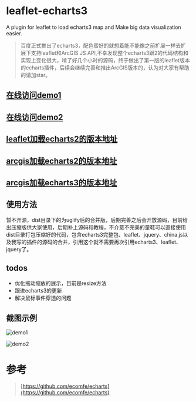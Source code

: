# leaflet-echarts3
A plugin for leaflet to load echarts3 map and Make big data visualization easier.

> 百度正式推出了echarts3，配色蛮好的就想着能不能像之前扩展一样去扩展下支持leaflet和ArcGIS JS API,不幸发现整个echarts3跟2的代码结构和实现上变化很大，啃了好几个小时的源码，终于做出了第一版的leaflet版本的echarts插件，后续会继续完善和推出ArcGIS版本的，认为对大家有帮助的请加star。


## [在线访问demo1](http://wandergis.github.io/leaflet-echarts3/examples/index.html)

## [在线访问demo2](http://wandergis.github.io/leaflet-echarts3/examples/index2.html)

## [leaflet加载echarts2的版本地址](https://github.com/wandergis/leaflet-echarts)

## [arcgis加载echarts2的版本地址](https://github.com/wandergis/arcgis-echarts)

## [arcgis加载echarts3的版本地址](https://github.com/wandergis/arcgis-echarts3)

## 使用方法

暂不开源，dist目录下的为uglify后的合并版，后期完善之后会开放源码，目前给出压缩版供大家使用，后期补上源码和教程，不介意不完美的童鞋可以直接使用dist目录打包压缩好的代码，包含echarts3完整包、leaflet、jquery、china.js以及我写的插件的源码的合并，引用这个就不需要再次引用echarts3、leaflet、jquery了。

## todos
- 优化拖动缩放的展示，目前是resize方法
- 跟进echarts3的更新
- 解决鼠标事件穿透的问题

## 截图示例
![demo1](https://raw.githubusercontent.com/wandergis/leaflet-echarts3/master/examples/demo1.gif)

![demo2](https://raw.githubusercontent.com/wandergis/leaflet-echarts3/master/examples/demo2.gif)

# 参考

>[https://github.com/ecomfe/echarts](https://github.com/ecomfe/echarts)
